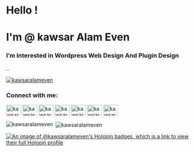 <h1 align="Left">Hello !</h1>
<h1 align="left">I'm @ kawsar Alam Even</h1>
<h3 align="Left">I’m Interested in Wordpress Web Design And Plugin Design</h3>

..
<p align="left"> <a href="https://twitter.com/kawsaralameven" target="blank"><img src="https://img.shields.io/twitter/follow/kawsaralameven?logo=twitter&style=for-the-badge" alt="kawsaralameven" /></a> </p>

<h3 align="left">Connect with me:</h3>
<p align="left">
<a href="https://codepen.io/kawsaralameven" target="blank"><img align="center" src="https://raw.githubusercontent.com/rahuldkjain/github-profile-readme-generator/master/src/images/icons/Social/codepen.svg" alt="kawsaralameven" height="30" width="40" /></a>
<a href="https://twitter.com/kawsaralameven" target="blank"><img align="center" src="https://raw.githubusercontent.com/rahuldkjain/github-profile-readme-generator/master/src/images/icons/Social/twitter.svg" alt="kawsaralameven" height="30" width="40" /></a>
<a href="https://linkedin.com/in/kawsaralameven" target="blank"><img align="center" src="https://raw.githubusercontent.com/rahuldkjain/github-profile-readme-generator/master/src/images/icons/Social/linked-in-alt.svg" alt="kawsaralameven" height="30" width="40" /></a>
<a href="https://fb.com/kawsaralameven" target="blank"><img align="center" src="https://raw.githubusercontent.com/rahuldkjain/github-profile-readme-generator/master/src/images/icons/Social/facebook.svg" alt="kawsaralameven" height="30" width="40" /></a>
<a href="https://www.behance.net/kawsaralameven" target="blank"><img align="center" src="https://raw.githubusercontent.com/rahuldkjain/github-profile-readme-generator/master/src/images/icons/Social/behance.svg" alt="kawsaralameven" height="30" width="40" /></a>
<a href="https://www.youtube.com/c/kawsaralameven" target="blank"><img align="center" src="https://raw.githubusercontent.com/rahuldkjain/github-profile-readme-generator/master/src/images/icons/Social/youtube.svg" alt="kawsaralameven" height="30" width="40" /></a>
<a href="https://discord.gg/kawsaralameven" target="blank"><img align="center" src="https://raw.githubusercontent.com/rahuldkjain/github-profile-readme-generator/master/src/images/icons/Social/discord.svg" alt="kawsaralameven" height="30" width="40" /></a>
</p>

<p><img align="left" src="https://github-readme-stats.vercel.app/api/top-langs?username=kawsaralameven&show_icons=true&locale=en&layout=compact" alt="kawsaralameven" /></p>

<p>&nbsp;<img align="center" src="https://github-readme-stats.vercel.app/api?username=kawsaralameven&show_icons=true&locale=en" alt="kawsaralameven" /></p>


[![An image of @kawsaralameven's Holopin badges, which is a link to view their full Holopin profile](https://holopin.me/kawsaralameven)](https://holopin.io/@kawsaralameven)
